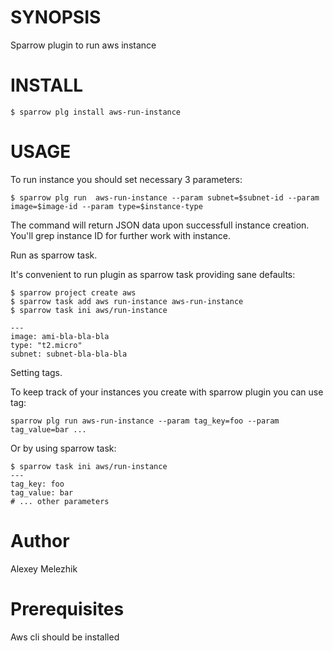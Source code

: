 # SYNOPSIS

Sparrow plugin to run aws instance


# INSTALL

    $ sparrow plg install aws-run-instance


# USAGE

To run instance you should set necessary 3 parameters:


    $ sparrow plg run  aws-run-instance --param subnet=$subnet-id --param image=$image-id --param type=$instance-type

The command will return JSON data upon successfull instance creation. You'll grep instance ID for 
further work with instance.


Run as sparrow task.

It's convenient to run plugin as sparrow task providing sane defaults:

    $ sparrow project create aws
    $ sparrow task add aws run-instance aws-run-instance
    $ sparrow task ini aws/run-instance

    ---
    image: ami-bla-bla-bla
    type: "t2.micro"
    subnet: subnet-bla-bla-bla


Setting tags.

To keep track of your instances you create with sparrow plugin you can use tag:


    sparrow plg run aws-run-instance --param tag_key=foo --param tag_value=bar ...
 
Or by using sparrow task:

    $ sparrow task ini aws/run-instance
    ---
    tag_key: foo
    tag_value: bar
    # ... other parameters 

# Author

Alexey Melezhik


# Prerequisites

Aws cli should be installed

